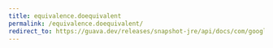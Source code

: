 ```yaml
---
title: equivalence.doequivalent
permalink: /equivalence.doequivalent/
redirect_to: https://guava.dev/releases/snapshot-jre/api/docs/com/google/common/base/Equivalence.html#doEquivalent-T-T-
---
```

